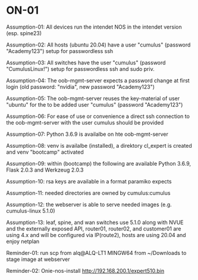 # ON-01

Assumption-01: All devices run the intendet NOS in the intendet version (esp. spine23)

Assumption-02: All hosts (ubuntu 20.04) have a user "cumulus" (password "Academy123") setup for passwordless ssh

Assumption-03: All switches have the user "cumulus" (password "CumulusLinux!") setup for passwordless ssh and sudo priv.

Assumption-04: The oob-mgmt-server expects a password change at first login (old password: "nvidia", new password "Academy123")

Assumption-05: The oob-mgmt-server reuses the key-material of user "ubuntu" for the to be added user "cumulus" (password "Academy123")

Assumption-06: For ease of use or convenience a direct ssh connection to the oob-mgmt-server with the user cumulus should be provided

Assumption-07: Python 3.6.9 is availalbe on hte oob-mgmt-server

Assumption-08: venv is availalbe (installed), a direktory cl_expert is created and venv "bootcamp" activated

Assumption-09: within (bootcamp) the following are available Python 3.6.9, Flask 2.0.3 and Werkzeug 2.0.3

Assumption-10: rsa keys are available in a format paramiko expects

Assumption-11: needed directories are owned by cumulus:cumulus

Assumption-12: the webserver is able to serve needed images (e.g. cumulus-linux 5.1.0)

Assumption-13: leaf, spine, and wan switches use 5.1.0 along with NVUE and the externally exposed API, 
router01, router02, and customer01 are using 4.x and will be configured via IP(route2), hosts are using 20.04 and enjoy netplan

Reminder-01: run scp from alq@ALQ-LT1 MINGW64 from ~/Downloads to stage image at webserver

Reminder-02: Onie-nos-install http://192.168.200.1/expert510.bin








